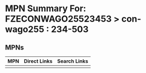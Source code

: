 



# MPN Summary For: FZECONWAGO25523453 > con-wago255 : 234-503

## MPNs
  

|MPN|Direct Links|Search Links|
| :--- | :--- | :--- |
||||

